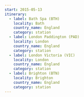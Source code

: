 ```yaml
---
start: 2015-05-13
itinerary:
  - label: Bath Spa (BTH)
    locality: Bath
    country_name: England
    category: station
  - label: London Paddington (PAD)
    locality: London
    country_name: England
    category: station
  - label: London Victoria (VIC)
    locality: London
    country_name: England
    category: station
  - label: Brighton (BTN)
    locality: Brighton
    country_name: England
    category: station
---
```

